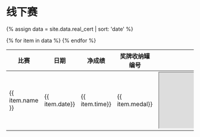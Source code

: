 # 线下赛

{% assign data = site.data.real_cert | sort: 'date' %}
<table>
    <thead>
        <tr>
            <th>比赛</th>
            <th>日期</th>
            <th>净成绩</th>
            <th>奖牌收纳罐编号</th>
            <th>成绩证书</th>
            <th>运动记录</th>
        </tr>
    </thead>
    <tbody>
        {% for item in data %}
        <tr>
            <td>{{ item.name }}</td>
            <td>{{ item.date}}</td>
            <td>{{ item.time}}</td>
            <td>{{ item.medal}}</td>
            <td><iframe style="height: 100%;" src="https://m.mararun.com/html/certificate.html?id={{ item.cert }}"></iframe></td>
            <td>{% if item.activity != null and item.activity != "" %}<div class="strava-embed-placeholder" data-embed-type="activity" data-embed-id="{{ item.activity }}" data-style="standard"></div><script src="https://strava-embeds.com/embed.js"></script>{% endif %}</td>
        </tr>
        {% endfor %}
    </tbody>
</table>
